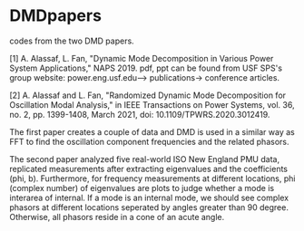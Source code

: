 # DMDpapers
codes from the two DMD papers. 

[1] A. Alassaf, L. Fan, "Dynamic Mode Decomposition in Various Power System Applications," NAPS 2019. pdf, ppt can be found from USF SPS's group website: power.eng.usf.edu--> publications-> conference articles. 

[2] A. Alassaf and L. Fan, "Randomized Dynamic Mode Decomposition for Oscillation Modal Analysis," in IEEE Transactions on Power Systems, vol. 36, no. 2, pp. 1399-1408, March 2021, doi: 10.1109/TPWRS.2020.3012419.

The first paper creates a couple of data and DMD is used in a similar way as FFT to find the oscillation component frequencies and the related phasors. 

The second paper analyzed five real-world ISO New England PMU data, replicated measurements after extracting eigenvalues and the coefficients (phi, b). Furthermore, for frequency measurements at different locations, phi (complex number) of eigenvalues are plots to judge whether a mode is interarea of internal. If a mode is an internal mode, we should see complex phasors at different locations seperated by angles greater than 90 degree. Otherwise, all phasors reside in a cone of an acute angle. 
